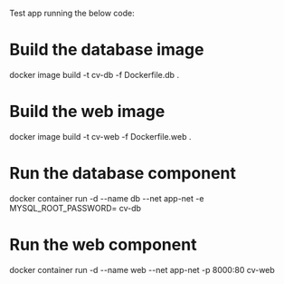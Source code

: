 Test app running the below code: 
# Build the database image
docker image build -t cv-db -f Dockerfile.db .

# Build the web image 
docker image build -t cv-web -f Dockerfile.web .

# Run the database component
docker container run -d --name db --net app-net -e MYSQL_ROOT_PASSWORD=<some-pass> cv-db

# Run the web component
docker container run -d --name web --net app-net -p 8000:80 cv-web
